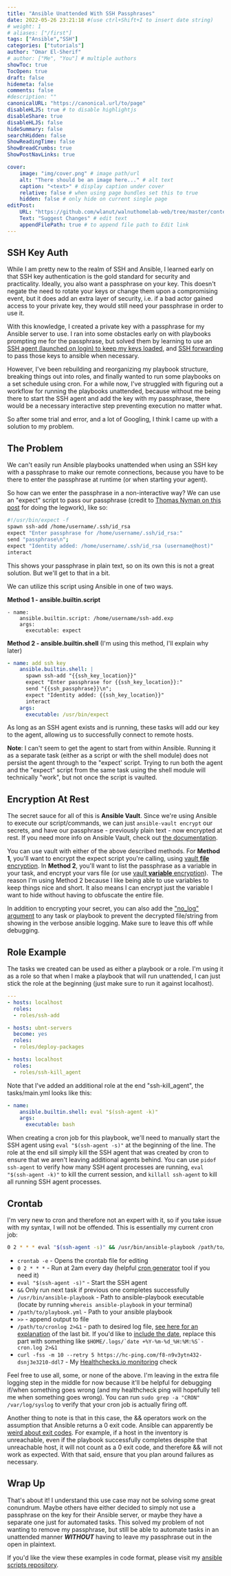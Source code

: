 ```yaml
---
title: "Ansible Unattended With SSH Passphrases"
date: 2022-05-26 23:21:18 #(use ctrl+Shift+I to insert date string)
# weight: 1
# aliases: ["/first"]
tags: ["Ansible","SSH"]
categories: ["tutorials"]
author: "Omar El-Sherif"
# author: ["Me", "You"] # multiple authors
showToc: true
TocOpen: true
draft: false
hidemeta: false
comments: false
#description: ""
canonicalURL: "https://canonical.url/to/page"
disableHLJS: true # to disable highlightjs
disableShare: true
disableHLJS: false
hideSummary: false
searchHidden: false
ShowReadingTime: false
ShowBreadCrumbs: true
ShowPostNavLinks: true

cover:
    image: "img/cover.png" # image path/url
    alt: "There should be an image here..." # alt text
    caption: "<text>" # display caption under cover
    relative: false # when using page bundles set this to true
    hidden: false # only hide on current single page
editPost:
    URL: "https://github.com/wlanut/walnuthomelab-web/tree/master/content"
    Text: "Suggest Changes" # edit text
    appendFilePath: true # to append file path to Edit link
---
```


## SSH Key Auth

While I am pretty new to the realm of SSH and Ansible, I learned early on that SSH key authentication is the gold standard for security and practicality. Ideally, you also want a passphrase on your key. This doesn't negate the need to rotate your keys or change them upon a compromising event, but it does add an extra layer of security, i.e. if a bad actor gained access to your private key, they would still need your passphrase in order to use it.

With this knowledge, I created a private key with a passphrase for my Ansible server to use. I ran into some obstacles early on with playbooks prompting me for the passphrase, but solved them by learning to use an [SSH agent (launched on login) to keep my keys loaded](https://serverfault.com/a/672386/957243), and [SSH forwarding](https://www.calazan.com/using-ssh-agent-forwarding-with-ansible/) to pass those keys to ansible when necessary.

However, I've been rebuilding and reorganizing my playbook structure, breaking things out into roles, and finally wanted to run some playbooks on a set schedule using cron. For a while now, I've struggled with figuring out a workflow for running the playbooks unattended, because without me being there to start the SSH agent and add the key with my passphrase, there would be a necessary interactive step preventing execution no matter what.

So after some trial and error, and a lot of Googling, I think I came up with a solution to my problem.

## The Problem

We can't easily run Ansible playbooks unattended when using an SSH key with a passphrase to make our remote connections, because you have to be there to enter the passphrase at runtime (or when starting your agent).

So how can we enter the passphrase in a non-interactive way? We can use an "expect" script to pass our passphrase (credit to [Thomas Nyman on this post](https://unix.stackexchange.com/a/90869) for doing the legwork), like so:

```bash
#!/usr/bin/expect -f
spawn ssh-add /home/username/.ssh/id_rsa
expect "Enter passphrase for /home/username/.ssh/id_rsa:"
send "passphrase\n";
expect "Identity added: /home/username/.ssh/id_rsa (username@host)"
interact
```

This shows your passphrase in plain text, so on its own this is not a great solution. But we'll get to that in a bit.

We can utilize this script using Ansible in one of two ways.

**Method 1 - ansible.builtin.script**

```
- name:
    ansible.builtin.script: /home/username/ssh-add.exp
    args:
      executable: expect
```

**Method 2 - ansible.builtin.shell** (I'm using this method, I'll explain why later)

```yaml
- name: add ssh key
    ansible.builtin.shell: |
      spawn ssh-add "{{ssh_key_location}}"
      expect "Enter passphrase for {{ssh_key_location}}:"
      send "{{ssh_passphrase}}\n";
      expect "Identity added: {{ssh_key_location}}"
      interact
    args:
      executable: /usr/bin/expect
```

As long as an SSH agent exists and is running, these tasks will add our key to the agent, allowing us to successfully connect to remote hosts.

**Note**: I can't seem to get the agent to start from within Ansible. Running it as a separate task (either as a script or with the shell module) does not persist the agent through to the "expect' script. Trying to run both the agent and the "expect" script from the same task using the shell module will technically "work", but not once the script is vaulted.

## Encryption At Rest

The secret sauce for all of this is **Ansible Vault**. Since we're using Ansible to execute our script/commands, we can just `ansible-vault encrypt` our secrets, and have our passphrase - previously plain text - now encrypted at rest. If you need more info on Ansible Vault, check out [the documentation](https://docs.ansible.com/ansible/latest/user_guide/vault.html).

You can use vault with either of the above described methods. For **Method 1**, you'll want to encrypt the expect script you're calling, using [vault **file** encryption](https://docs.ansible.com/ansible/latest/user_guide/vault.html#encrypting-files-with-ansible-vault). In **Method 2**, you'll want to list the passphrase as a variable in your task, and encrypt your vars file (or use [vault **variable** encryption](https://docs.ansible.com/ansible/latest/user_guide/vault.html#encrypting-files-with-ansible-vault)).  The reason I'm using Method 2 because I like being able to use variables to keep things nice and short. It also means I can encrypt just the variable I want to hide without having to obfuscate the entire file.

In addition to encrypting your secret, you can also add the ["no_log" argument](https://docs.ansible.com/ansible/latest/reference_appendices/faq.html#how-do-i-keep-secret-data-in-my-playbook) to any task or playbook to prevent the decrypted file/string from showing in the verbose ansible logging. Make sure to leave this off while debugging.

## Role Example

The tasks we created can be used as either a playbook or a role. I'm using it as a role so that when I make a playbook that will run unattended, I can just stick the role at the beginning (just make sure to run it against localhost).

```yaml
---
- hosts: localhost
  roles:
  - roles/ssh-add

- hosts: ubnt-servers
  become: yes
  roles:
  - roles/deploy-packages

- hosts: localhost
  roles:
  - roles/ssh-kill_agent
```

Note that I've added an additional role at the end "ssh-kill_agent", the tasks/main.yml looks like this:

```yaml
- name:
    ansible.builtin.shell: eval "$(ssh-agent -k)"
    args:
      executable: bash
```

When creating a cron job for this playbook, we'll need to manually start the SSH agent using `eval "$(ssh-agent -s)"` at the beginning of the line. The role at the end sill simply kill the SSH agent that was created by cron to ensure that we aren't leaving additional agents behind. You can use `pidof ssh-agent` to verify how many SSH agent processes are running, `eval "$(ssh-agent -k)"` to kill the current session, and `killall ssh-agent` to kill all running SSH agent processes.

## Crontab

I'm very new to cron and therefore not an expert with it, so if you take issue with my syntax, I will not be offended. This is essentially my current cron job:

```bash
0 2 * * * eval "$(ssh-agent -s)" && /usr/bin/ansible-playbook /path/to/playbook.yml >> /path/to/cronlog 2>&1 && curl -fss -m 10 --retry 5 https://hc-ping.com/f8-n9v3ytn432-dsnj3e3210-ddl7
```

- `crontab -e` \- Opens the crontab file for editing
- `0 2 * * *` \- Run at 2am every day (helpful [cron generator](https://crontab-generator.org/) tool if you need it)
- `eval "$(ssh-agent -s)"` \- Start the SSH agent
- `&&` Only run next task if previous one completes successfully
- `/usr/bin/ansible-playbook` \- Path to ansible-playbook executable (locate by running `whereis ansible-playbook` in your terminal)
- `/path/to/playbook.yml` \- Path to your ansible playbook
- `>>` \- append output to file
- `/path/to/cronlog 2>&1` \- path to desired log file, [see here for an explanation](https://unix.stackexchange.com/a/163359) of the last bit. If you'd like to [include the date](https://serverfault.com/a/117365/957243), replace this part with something like ``$HOME/.logs/`date +%Y-%m-%d_%H:%M:%S`-cron.log 2>&1``
- `curl -fss -m 10 --retry 5 https://hc-ping.com/f8-n9v3ytn432-dsnj3e3210-ddl7` \- My [Healthchecks.io monitoring](https://healthchecks.io/) check

Feel free to use all, some, or none of the above. I'm leaving in the extra file logging step in the middle for now because it'll be helpful for debugging if/when something goes wrong (and my healthcheck ping will hopefully tell me when something goes wrong). You can run `sudo grep -a "CRON" /var/log/syslog` to verify that your cron job is actually firing off.

Another thing to note is that in this case, the && operators work on the assumption that Ansible returns a 0 exit code. Ansible can apparently be [weird about exit codes](https://jwkenney.github.io/ansible-return-codes/). For example, if a host in the inventory is unreachable, even if the playbook successfully completes despite that unreachable host, it will not count as a 0 exit code, and therefore && will not work as expected. With that said, ensure that you plan around failures as necessary.

## Wrap Up

That's about it! I understand this use case may not be solving some great conundrum. Maybe others have either decided to simply not use a passphrase on the key for their Ansible server, or maybe they have a separate one just for automated tasks. This solved my problem of not wanting to remove my passphrase, but still be able to automate tasks in an unattended manner ***WITHOUT*** having to leave my passphrase out in the open in plaintext.

If you'd like the view these examples in code format, please visit my [ansible scripts repository](https://github.com/wlanut/ansible-public/tree/master/ssh-add-passphrase).